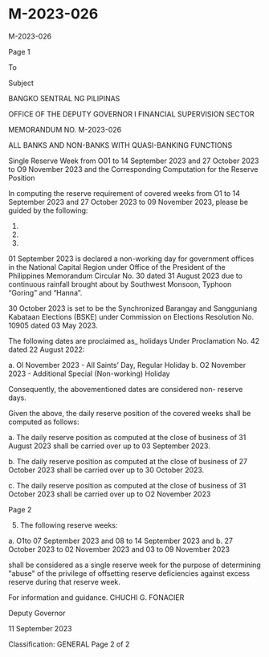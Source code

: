 # M-2023-026

M-2023-026

Page 1

To

Subject

BANGKO SENTRAL NG PILIPINAS

OFFICE OF THE DEPUTY GOVERNOR I FINANCIAL SUPERVISION SECTOR

MEMORANDUM NO. M-2023-026

ALL BANKS AND NON-BANKS WITH QUASI-BANKING FUNCTIONS

Single Reserve Week from O01 to 14 September 2023 and 27 October 2023 to O9 November 2023 and the Corresponding Computation for the Reserve Position

In computing the reserve requirement of covered weeks from O1 to 14 September 2023 and 27 October 2023 to 09 November 2023, please be guided by the following:

1.

2.

3.

01 September 2023 is declared a non-working day for government offices in the National Capital Region under Office of the President of the Philippines Memorandum Circular No. 30 dated 31 August 2023 due to continuous rainfall brought about by Southwest Monsoon, Typhoon “Goring” and “Hanna”.

30 October 2023 is set to be the Synchronized Barangay and Sangguniang Kabataan Elections (BSKE) under Commission on Elections Resolution No. 10905 dated 03 May 2023.

The following dates are proclaimed as_ holidays Under Proclamation No. 42 dated 22 August 2022:

a. Ol November 2023 - All Saints’ Day, Regular Holiday b. O2 November 2023 - Additional Special (Non-working) Holiday

Consequently, the abovementioned dates are considered non- reserve days.

Given the above, the daily reserve position of the covered weeks shall be computed as follows:

a. The daily reserve position as computed at the close of business of 31 August 2023 shall be carried over up to 03 September 2023.

b. The daily reserve position as computed at the close of business of 27 October 2023 shall be carried over up to 30 October 2023.

c. The daily reserve position as computed at the close of business of 31 October 2023 shall be carried over up to O2 November 2023

Page 2

5. The following reserve weeks:

a. O1to 07 September 2023 and 08 to 14 September 2023 and b. 27 October 2023 to 02 November 2023 and 03 to 09 November 2023

shall be considered as a single reserve week for the purpose of determining "abuse" of the privilege of offsetting reserve deficiencies against excess reserve during that reserve week.

For information and guidance.  CHUCHI G. FONACIER

Deputy Governor

11 September 2023

Classification: GENERAL Page 2 of 2